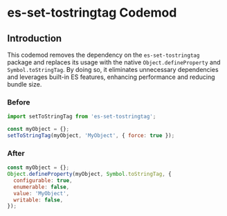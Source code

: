 # es-set-tostringtag Codemod

## Introduction

This codemod removes the dependency on the `es-set-tostringtag` package and replaces its usage with the native `Object.defineProperty` and `Symbol.toStringTag`. By doing so, it eliminates unnecessary dependencies and leverages built-in ES features, enhancing performance and reducing bundle size.

### Before

```javascript
import setToStringTag from 'es-set-tostringtag';

const myObject = {};
setToStringTag(myObject, 'MyObject', { force: true });
```

### After

```javascript
const myObject = {};
Object.defineProperty(myObject, Symbol.toStringTag, {
  configurable: true,
  enumerable: false,
  value: 'MyObject',
  writable: false,
});
```